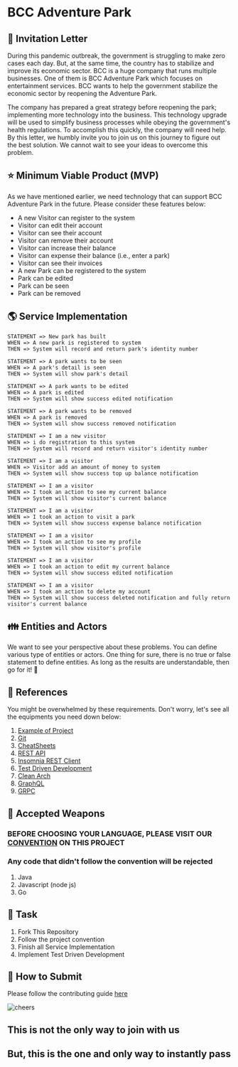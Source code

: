 # BCC Adventure Park

## :love_letter: Invitation Letter

During this pandemic outbreak, the government is struggling to make zero cases each day. But, at the same time, the country has to stabilize and improve its economic sector. BCC is a huge company that runs multiple businesses. One of them is BCC Adventure Park which focuses on entertainment services. BCC wants to help the government stabilize the economic sector by reopening the Adventure Park.

The company has prepared a great strategy before reopening the park; implementing more technology into the business. This technology upgrade will be used to simplify business processes while obeying the government's health regulations. To accomplish this quickly, the company will need help. By this letter, we humbly invite you to join us on this journey to figure out the best solution. We cannot wait to see your ideas to overcome this problem.

## :star: Minimum Viable Product (MVP)

As we have mentioned earlier, we need technology that can support BCC Adventure Park in the future. Please consider these features below:

* A new Visitor can register to the system
* Visitor can edit their account
* Visitor can see their account
* Visitor can remove their account
* Visitor can increase their balance
* Visitor can expense their balance (i.e., enter a park)
* Visitor can see their invoices
* A new Park can be registered to the system
* Park can be edited
* Park can be seen
* Park can be removed

## :earth_americas: Service Implementation

```text
STATEMENT => New park has built
WHEN => A new park is registered to system
THEN => System will record and return park's identity number

STATEMENT => A park wants to be seen
WHEN => A park's detail is seen
THEN => System will show park's detail

STATEMENT => A park wants to be edited
WHEN => A park is edited
THEN => System will show success edited notification

STATEMENT => A park wants to be removed
WHEN => A park is removed
THEN => System will show success removed notification

STATEMENT => I am a new visitor
WHEN => i do registration to this system
THEN => System will record and return visitor's identity number

STATEMENT => I am a visitor
WHEN => Visitor add an amount of money to system
THEN => System will show success top up balance notification

STATEMENT => I am a visitor
WHEN => I took an action to see my current balance
THEN => System will show visitor's current balance

STATEMENT => I am a visitor
WHEN => I took an action to visit a park
THEN => System will show success expense balance notification

STATEMENT => I am a visitor
WHEN => I took an action to see my profile
THEN => System will show visitor's profile 

STATEMENT => I am a visitor
WHEN => I took an action to edit my current balance
THEN => System will show success edited notification

STATEMENT => I am a visitor
WHEN => I took an action to delete my account
THEN => System will show success deleted notification and fully return visitor's current balance
```

## :family: Entities and Actors

We want to see your perspective about these problems. You can define various type of entities or actors. One thing for
sure, there is no true or false statement to define entities. As long as the results are understandable, then go for
it! :rocket:

## :blue_book: References

You might be overwhelmed by these requirements. Don't worry, let's see all the equipments you need down below:

1. [Example of Project](https://github.com/meong1234/fintech)
2. [Git](https://try.github.io/)
3. [CheatSheets](https://devhints.io/)
4. [REST API](https://restfulapi.net/)
5. [Insomnia REST Client](https://insomnia.rest/)
6. [Test Driven Development](https://www.freecodecamp.org/news/test-driven-development-what-it-is-and-what-it-is-not-41fa6bca02a2/)
7. [Clean Arch](https://blog.cleancoder.com/uncle-bob/2012/08/13/the-clean-architecture.html)
8. [GraphQL](https://graphql.org/)
9. [GRPC](https://grpc.io/)

## :hocho: Accepted Weapons

### BEFORE CHOOSING YOUR LANGUAGE, PLEASE VISIT OUR [CONVENTION](https://github.com/huf0813/bcc-adventure-park/blob/master/CONVENTION.md) ON THIS PROJECT

### Any code that didn't follow the convention will be rejected

1. Java
2. Javascript (node js)
3. Go

## :school_satchel: Task

1. Fork This Repository
2. Follow the project convention
3. Finish all Service Implementation
4. Implement Test Driven Development

## :gift: How to Submit

Please follow the contributing guide [here](https://github.com/huf0813/bcc-adventure-park/blob/master/CONTRIBUTING.md)

![cheers](https://media.giphy.com/media/kv5fbxHVAEOjrHeCLk/giphy.gif)

## This is not the only way to join with us

## But, this is the one and only way to instantly pass
